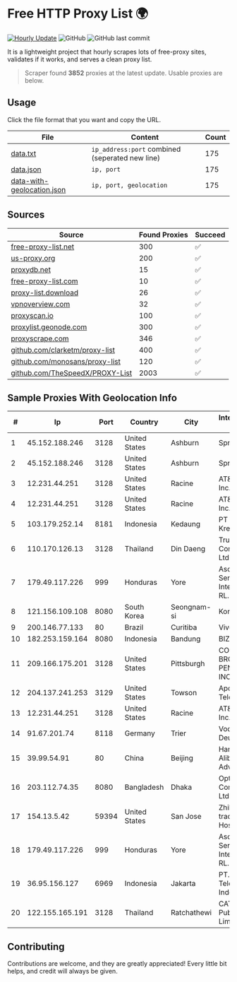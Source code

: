
# Free HTTP Proxy List 🌍

[![Hourly Update](https://github.com/mertguvencli/http-proxy-list/actions/workflows/main.yml/badge.svg?branch=main)](https://github.com/mertguvencli/http-proxy-list/actions/workflows/main.yml)
![GitHub](https://img.shields.io/github/license/mertguvencli/http-proxy-list)
![GitHub last commit](https://img.shields.io/github/last-commit/mertguvencli/http-proxy-list)

It is a lightweight project that hourly scrapes lots of free-proxy sites, validates if it works, and serves a clean proxy list.


> Scraper found **3852** proxies at the latest update. Usable proxies are below.

## Usage

Click the file format that you want and copy the URL.


|File|Content|Count|
|----|-------|-----|
|[data.txt](https://raw.githubusercontent.com/mertguvencli/http-proxy-list/main/proxy-list/data.txt)|`ip_address:port` combined (seperated new line)|175|
|[data.json](https://raw.githubusercontent.com/mertguvencli/http-proxy-list/main/proxy-list/data.json)|`ip, port`|175|
|[data-with-geolocation.json](https://raw.githubusercontent.com/mertguvencli/http-proxy-list/main/proxy-list/data-with-geolocation.json)|`ip, port, geolocation`|175|

## Sources

|Source|Found Proxies|Succeed|
|------|-------------|-------|
|[free-proxy-list.net](https://free-proxy-list.net)|300|✅|
|[us-proxy.org](https://www.us-proxy.org)|200|✅|
|[proxydb.net](http://proxydb.net)|15|✅|
|[free-proxy-list.com](https://free-proxy-list.com/?page=&port=&type%5B%5D=http&type%5B%5D=https&up_time=0&search=Search)|10|✅|
|[proxy-list.download](https://www.proxy-list.download/HTTP)|26|✅|
|[vpnoverview.com](https://vpnoverview.com/privacy/anonymous-browsing/free-proxy-servers)|32|✅|
|[proxyscan.io](https://www.proxyscan.io)|100|✅|
|[proxylist.geonode.com](https://proxylist.geonode.com/api/proxy-list?limit=300&page=1&sort_by=lastChecked&sort_type=desc&protocols=http,https)|300|✅|
|[proxyscrape.com](https://api.proxyscrape.com/v2/?request=displayproxies&protocol=http&timeout=10000&country=all&ssl=all&anonymity=all)|346|✅|
|[github.com/clarketm/proxy-list](https://raw.githubusercontent.com/clarketm/proxy-list/master/proxy-list-raw.txt)|400|✅|
|[github.com/monosans/proxy-list](https://raw.githubusercontent.com/monosans/proxy-list/main/proxies/http.txt)|120|✅|
|[github.com/TheSpeedX/PROXY-List](https://raw.githubusercontent.com/TheSpeedX/PROXY-List/master/http.txt)|2003|✅|


## Sample Proxies With Geolocation Info

|#|Ip|Port|Country|City|Internet Service Provider|
|-|--|----|-------|----|-------------------------|
|1|45.152.188.246|3128|United States|Ashburn|Sprint|
|2|45.152.188.246|3128|United States|Ashburn|Sprint|
|3|12.231.44.251|3128|United States|Racine|AT&T Services, Inc.|
|4|12.231.44.251|3128|United States|Racine|AT&T Services, Inc.|
|5|103.179.252.14|8181|Indonesia|Kedaung|PT Pusaka Kreasi Mandiri|
|6|110.170.126.13|3128|Thailand|Din Daeng|True Internet Corporation CO. Ltd.|
|7|179.49.117.226|999|Honduras|Yore|Asociacion De Servicio De Internet S. De RL.|
|8|121.156.109.108|8080|South Korea|Seongnam-si|Korea Telecom|
|9|200.146.77.133|80|Brazil|Curitiba|Vivo|
|10|182.253.159.164|8080|Indonesia|Bandung|BIZNET|
|11|209.166.175.201|3128|United States|Pittsburgh|CONTINENTAL BROADBAND PENNSYLVANIA, INC.|
|12|204.137.241.253|3129|United States|Towson|Apogee Telecom Inc.|
|13|12.231.44.251|3128|United States|Racine|AT&T Services, Inc.|
|14|91.67.201.74|8118|Germany|Trier|Vodafone Kabel Deutschland|
|15|39.99.54.91|80|China|Beijing|Hangzhou Alibaba Advertising Co|
|16|203.112.74.35|8080|Bangladesh|Dhaka|OptiMax Communication Ltd|
|17|154.13.5.42|59394|United States|San Jose|Zhihua Lu trading as HostHub|
|18|179.49.117.226|999|Honduras|Yore|Asociacion De Servicio De Internet S. De RL.|
|19|36.95.156.127|6969|Indonesia|Jakarta|PT. Telekomunikasi Indonesia|
|20|122.155.165.191|3128|Thailand|Ratchathewi|CAT Telecom Public Company Limited|



## Contributing

Contributions are welcome, and they are greatly appreciated! Every
little bit helps, and credit will always be given.

